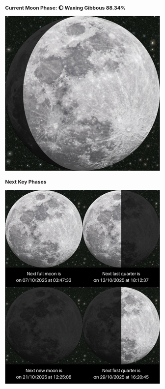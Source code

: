 ### Current Moon Phase: 🌔 Waxing Gibbous 88.34%
![Moon Phase](moonphase.png)
### Next Key Phases
![Gallery](gallery.png)